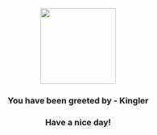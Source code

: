 <p align="center">
    <img src="https://raw.githubusercontent.com/PokeAPI/sprites/master/sprites/pokemon/99.png" width="150" height="150">
</p>
<h3 align="center">You have been greeted by - <b>Kingler</b></h3>
<h3 align="center">Have a nice day!</h3>
